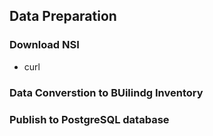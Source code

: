 ## Data Preparation

### Download NSI
- curl

### Data Converstion to BUilindg Inventory

### Publish to PostgreSQL database